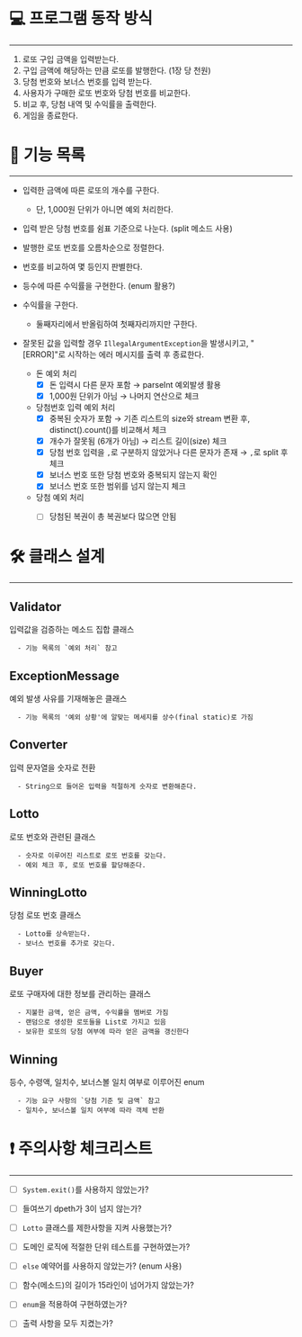 # 💻 프로그램 동작 방식

---

1. 로또 구입 금액을 입력받는다.
2. 구입 금액에 해당하는 만큼 로또를 발행한다. (1장 당 천원)
3. 당첨 번호와 보너스 번호를 입력 받는다.
4. 사용자가 구매한 로또 번호와 당첨 번호를 비교한다.
5. 비교 후, 당첨 내역 및 수익률을 출력한다.
6. 게임을 종료한다.


# 🧰 기능 목록

---

- 입력한 금액에 따른 로또의 개수를 구한다.
  - 단, 1,000원 단위가 아니면 예외 처리한다.


- 입력 받은 당첨 번호를 쉼표 기준으로 나눈다. (split 메소드 사용)


- 발행한 로또 번호를 오름차순으로 정렬한다.


- 번호를 비교하여 몇 등인지 판별한다.


- 등수에 따른 수익률을 구현한다. (enum 활용?)


- 수익률을 구한다.
  - 둘째자리에서 반올림하여 첫째자리까지만 구한다.


- 잘못된 값을 입력할 경우 `IllegalArgumentException`을 발생시키고, "[ERROR]"로 시작하는 에러 메시지를 출력 후 종료한다.
  - 돈 예외 처리
    - [x] 돈 입력시 다른 문자 포함 → parseInt 예외발생 활용
    - [x] 1,000원 단위가 아님 → 나머지 연산으로 체크
  - 당첨번호 입력 예외 처리
    - [x] 중복된 숫자가 포함 → 기존 리스트의 size와 stream 변환 후, distinct().count()를 비교해서 체크 
    - [x] 개수가 잘못됨 (6개가 아님) → 리스트 길이(size) 체크
    - [x] 당첨 번호 입력을 `,`로 구분하지 않았거나 다른 문자가 존재 → `,`로 split 후 체크
    - [x] 보너스 번호 또한 당첨 번호와 중복되지 않는지 확인
    - [x] 보너스 번호 또한 범위를 넘지 않는지 체크
  - 당첨 예외 처리
    - [ ] 당첨된 복권이 총 복권보다 많으면 안됨


# 🛠️ 클래스 설계

---

## Validator

입력값을 검증하는 메소드 집합 클래스

```
  - 기능 목록의 `예외 처리` 참고
```

## ExceptionMessage

예외 발생 사유를 기재해놓은 클래스

```
  - 기능 목록의 '예외 상황'에 알맞는 메세지를 상수(final static)로 가짐
```

## Converter

입력 문자열을 숫자로 전환

```
  - String으로 들어온 입력을 적절하게 숫자로 변환해준다.
```

## Lotto

로또 번호와 관련된 클래스

```
  - 숫자로 이루어진 리스트로 로또 번호를 갖는다.
  - 예외 체크 후, 로또 번호를 할당해준다.
```

## WinningLotto

당첨 로또 번호 클래스

```
  - Lotto를 상속받는다.
  - 보너스 번호를 추가로 갖는다.
```

## Buyer

로또 구매자에 대한 정보를 관리하는 클래스

```
  - 지불한 금액, 얻은 금액, 수익률을 멤버로 가짐
  - 랜덤으로 생성한 로또들을 List로 가지고 있음
  - 보유한 로또의 당첨 여부에 따라 얻은 금액을 갱신한다
```

## Winning

등수, 수령액, 일치수, 보너스볼 일치 여부로 이루어진 enum

```
  - 기능 요구 사항의 `당첨 기준 및 금액` 참고
  - 일치수, 보너스볼 일치 여부에 따라 객체 반환
```


# ❗ 주의사항 체크리스트

---

-[ ] `System.exit()`를 사용하지 않았는가?

-[ ] 들여쓰기 dpeth가 3이 넘지 않는가?

-[ ] `Lotto` 클래스를 제한사항을 지켜 사용했는가?

-[ ] 도메인 로직에 적절한 단위 테스트를 구현하였는가?

-[ ] `else` 예약어를 사용하지 않았는가? (enum 사용)

-[ ] 함수(메소드)의 길이가 15라인이 넘어가지 않았는가?

-[ ] `enum`을 적용하여 구현하였는가?

-[ ] 출력 사항을 모두 지켰는가?